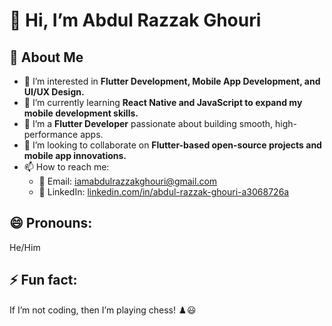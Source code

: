 # 👋 Hi, I’m Abdul Razzak Ghouri   

## 🚀 About Me  
- 👀 I’m interested in **Flutter Development, Mobile App Development, and UI/UX Design.**  
- 🌱 I’m currently learning **React Native and JavaScript to expand my mobile development skills.**  
- 💼 I’m a **Flutter Developer** passionate about building smooth, high-performance apps.  
- 💞️ I’m looking to collaborate on **Flutter-based open-source projects and mobile app innovations.**  
- 📫 How to reach me:  
  - 📧 Email: [iamabdulrazzakghouri@gmail.com](mailto:iamabdulrazzakghouri@gmail.com)  
  - 🔗 LinkedIn: [linkedin.com/in/abdul-razzak-ghouri-a3068726a](https://www.linkedin.com/in/abdul-razzak-ghouri-a3068726a/)  

## 😄 Pronouns:  
He/Him  

## ⚡ Fun fact:  
If I’m not coding, then I’m playing chess! ♟️😃  

